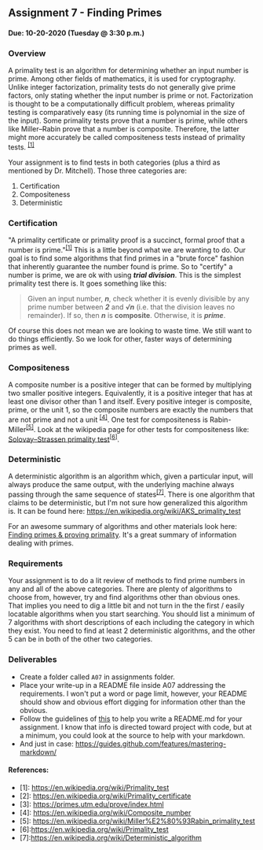 ## Assignment 7 - Finding Primes
#### Due: 10-20-2020 (Tuesday @ 3:30 p.m.)

### Overview

A primality test is an algorithm for determining whether an input number is prime. Among other fields of mathematics, it is used for cryptography. Unlike integer factorization, primality tests do not generally give prime factors, only stating whether the input number is prime or not. Factorization is thought to be a computationally difficult problem, whereas primality testing is comparatively easy (its running time is polynomial in the size of the input). Some primality tests prove that a number is prime, while others like Miller–Rabin prove that a number is composite. Therefore, the latter might more accurately be called compositeness tests instead of primality tests. <sup>[[1]](#1)</sup>

Your assignment is to find tests in both categories (plus a third as mentioned by Dr. Mitchell). Those three categories are:

1. Certification
2. Compositeness 
3. Deterministic


### Certification

"A primality certificate or primality proof is a succinct, formal proof that a number is prime."<sup>[[1]](#1)</sup> This is a little beyond what we are wanting to do. Our goal is to find some algorithms that find primes in a "brute force" fashion that inherently guarantee the number found is prime. So to "certify" a number is prime, we are ok with using ***trial division***.  This is the simplest primality test there is. It goes something like this: 
>Given an input number, ***n***, check whether it is evenly divisible by any prime number between ***2*** and ***√n*** (i.e. that the division leaves no remainder). If so, then ***n*** is **composite**. Otherwise, it is ***prime***.

Of course this does not mean we are looking to waste time. We still want to do things efficiently. So we look for other, faster ways of determining primes as well. 

### Compositeness
A composite number is a positive integer that can be formed by multiplying two smaller positive integers. Equivalently, it is a positive integer that has at least one divisor other than 1 and itself. Every positive integer is composite, prime, or the unit 1, so the composite numbers are exactly the numbers that are not prime and not a unit <sup>[[4]](#4)</sup>. One test for compositeness is Rabin-Miller<sup>[[5]](#5)</sup>. Look at the wikipedia page for other tests for compositeness like: [Solovay–Strassen primality test](https://en.wikipedia.org/wiki/Primality_test)<sup>[[6]](#6)</sup>.


### Deterministic
A deterministic algorithm is an algorithm which, given a particular input, will always produce the same output, with the underlying machine always passing through the same sequence of states<sup>[[7]](#7)</sup>. There is one algorithm that claims to be deterministic, but I'm not sure how generalized this algorithm is. It can be found here: https://en.wikipedia.org/wiki/AKS_primality_test 



For an awesome summary of algorithms and other materials look here: [Finding primes & proving primality](https://primes.utm.edu/prove/index.html). It's a great summary of information dealing with primes.


### Requirements

Your assignment is to do a lit review of methods to find prime numbers in any and all of the above categories. There are plenty of algorithms to choose from, however, try and find algorithms other than obvious ones. That implies you need to dig a little bit and not turn in the the first / easily locatable algorithms when you start searching. You should list a minimum of 7 algorithms with short descriptions of each including the category in which they exist. You need to find at least 2 deterministic algorithms, and the other 5 can be in both of the other two categories. 

### Deliverables

- Create a folder called `A07` in assignments folder.
- Place your write-up in a README file inside A07 addressing the requirements. I won't put a word or page limit, however, your README should show and obvious effort digging for information other than the obvious.
- Follow the guidelines of [this](../../Resources/02-Readmees/README.md) to help you write a README.md for your assignment. I know that info is directed toward project with code, but at a minimum, you could look at the source to help with your markdown. 
- And just in case: https://guides.github.com/features/mastering-markdown/


#### References:

- <a id="1">[1]</a>: https://en.wikipedia.org/wiki/Primality_test
- <a id="2">[2]</a>: https://en.wikipedia.org/wiki/Primality_certificate
- <a id="3">[3]</a>: https://primes.utm.edu/prove/index.html
- <a id="4">[4]</a>: https://en.wikipedia.org/wiki/Composite_number
- <a id="5">[5]</a>: https://en.wikipedia.org/wiki/Miller%E2%80%93Rabin_primality_test
- <a id="6">[6]</a>:https://en.wikipedia.org/wiki/Primality_test
- <a id="7">[7]</a>:https://en.wikipedia.org/wiki/Deterministic_algorithm